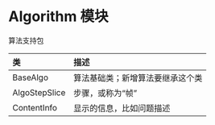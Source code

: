 # Algorithm 模块

算法支持包

| 类    | 描述 |
|:------|:-----|
|BaseAlgo|算法基础类；新增算法要继承这个类|
|AlgoStepSlice|步骤，或称为“帧”|
|ContentInfo|显示的信息，比如问题描述|

